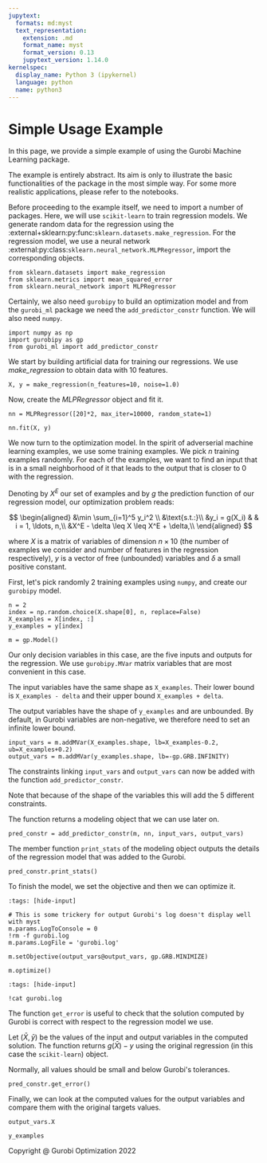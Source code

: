 ```yaml
---
jupytext:
  formats: md:myst
  text_representation:
    extension: .md
    format_name: myst
    format_version: 0.13
    jupytext_version: 1.14.0
kernelspec:
  display_name: Python 3 (ipykernel)
  language: python
  name: python3
---
```


Simple Usage Example
====================

In this page, we provide a simple example of using the Gurobi Machine Learning package.

The example is entirely abstract. Its aim is only to illustrate the basic functionalities of the
package in the most simple way. For some more realistic applications, please refer to the notebooks.

Before proceeding to the example itself, we need to import a number of packages.
Here, we will use `scikit-learn` to train regression models. We generate random data for the
regression using the :external+sklearn:py:func:`sklearn.datasets.make_regression`. For the regression model, we use a neural network :external:py:class:`sklearn.neural_network.MLPRegressor`, import the corresponding
objects.

```{code-cell}
from sklearn.datasets import make_regression
from sklearn.metrics import mean_squared_error
from sklearn.neural_network import MLPRegressor
```

Certainly, we also need `gurobipy` to build an optimization model and from the `gurobi_ml` package we need the `add_predictor_constr`
function. We will also need `numpy`.

```{code-cell}
import numpy as np
import gurobipy as gp
from gurobi_ml import add_predictor_constr
```

We start by building artificial data for training our regressions. We use _make_regression_ to obtain
data with 10 features.

```{code-cell}
X, y = make_regression(n_features=10, noise=1.0)
```

Now, create the _MLPRegressor_ object and fit it.

```{code-cell}
nn = MLPRegressor([20]*2, max_iter=10000, random_state=1)

nn.fit(X, y)
```

We now turn to the optimization model. In the spirit of adverserial machine learning examples, we use some training examples.
We pick $n$ training examples randomly. For each of the examples, we want to find an input that is in a small neighborhood of it that leads to the output that is closer to $0$ with the regression.

Denoting by $X^E$ our set of examples and by $g$ the prediction function of our regression model, our optimization problem reads:

$$
\begin{aligned}
&\min \sum_{i=1}^5 y_i^2 \\
&\text{s.t.:}\\
&y_i = g(X_i) & & i = 1, \ldots, n,\\
&X^E - \delta \leq X \leq X^E + \delta,\\
\end{aligned}
$$

where $X$ is a matrix of variables of dimension $n \times 10$ (the number of examples we consider and number of features in the regression respectively), $y$ is a vector of free (unbounded) variables and $\delta$ a small positive constant.

First, let's pick randomly 2 training examples using `numpy`, and create our `gurobipy` model.

```{code-cell}
n = 2
index = np.random.choice(X.shape[0], n, replace=False)
X_examples = X[index, :]
y_examples = y[index]

m = gp.Model()
```

Our only decision variables in this case, are the five inputs and outputs for the regression. We use `gurobipy.MVar` matrix variables that are most convenient in this case.

The input variables have the same shape as `X_examples`. Their lower bound is `X_examples - delta` and their upper bound `X_examples + delta`.

The output variables have the shape of `y_examples` and are unbounded. By default, in Gurobi variables are non-negative, we therefore need to set an infinite lower bound.

```{code-cell}
input_vars = m.addMVar(X_examples.shape, lb=X_examples-0.2, ub=X_examples+0.2)
output_vars = m.addMVar(y_examples.shape, lb=-gp.GRB.INFINITY)
```

The constraints linking `input_vars` and `output_vars` can now be added with the function `add_predictor_constr`.

Note that because of the shape of the variables this will add the 5 different constraints.

The function returns a modeling object that we can use later on.

```{code-cell}
pred_constr = add_predictor_constr(m, nn, input_vars, output_vars)
```

The member function `print_stats` of the modeling object outputs the details of the regression model that was added to the Gurobi.

```{code-cell}
pred_constr.print_stats()
```

To finish the model, we set the objective and then we can optimize it.

```{code-cell}
:tags: [hide-input]

# This is some trickery for output Gurobi's log doesn't display well with myst
m.params.LogToConsole = 0
!rm -f gurobi.log
m.params.LogFile = 'gurobi.log'
```

```{code-cell}
m.setObjective(output_vars@output_vars, gp.GRB.MINIMIZE)

m.optimize()
```

```{code-cell}
:tags: [hide-input]

!cat gurobi.log
```

The function `get_error` is useful to check that the solution computed by Gurobi is correct with respect to the regression model we use.

Let $(\bar X, \bar y)$ be the values of the input and output variables in the computed solution. The function returns $g(\bar X) - y$ using the original regression (in this case the `scikit-learn`) object.

Normally, all values should be small and below Gurobi's tolerances.

```{code-cell}
pred_constr.get_error()
```

Finally, we can look at the computed values for the output variables and compare them with the original targets values.

```{code-cell}
output_vars.X
```

```{code-cell}
y_examples
```

Copyright @ Gurobi Optimization 2022
